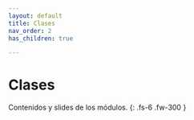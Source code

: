 ```yaml
---
layout: default
title: Clases
nav_order: 2
has_children: true

---
```


# Clases

Contenidos y slides de los módulos. 
{: .fs-6 .fw-300 }

